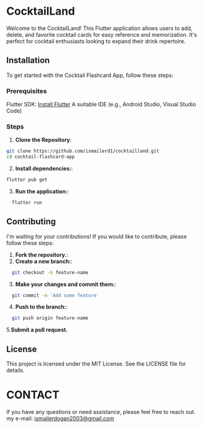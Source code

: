 # CocktailLand
Welcome to the CocktailLand! This Flutter application allows users to add, delete, and favorite cocktail cards for easy reference and memorization. It's perfect for cocktail enthusiasts looking to expand their drink repertoire.

## Installation
To get started with the Cocktail Flashcard App, follow these steps:

### Prerequisites
Flutter SDK: [Install Flutter](https://flutter.dev/docs/get-started/install)
A suitable IDE (e.g., Android Studio, Visual Studio Code)

### Steps

1. **Clone the Repository**:
```bash
git clone https://github.com/ismailerd1/cocktailland.git
cd cocktail-flashcard-app
```
2. **Install dependencies:**:
```bash
flutter pub get
```
3. **Run the application:**:
```bash
  flutter run
```

## Contributing
I'm waiting for your contributions! If you would like to contribute, please follow these steps:
1. **Fork the repository.**:
2. **Create a new branch:**:
```bash
  git checkout -b feature-name
```
3. **Make your changes and commit them:**:
```bash
  git commit -m 'Add some feature'
 ```
4. **Push to the branch:**:
```bash
  git push origin feature-name
```
5.**Submit a pull request.**

## License
This project is licensed under the MIT License. See the LICENSE file for details.

# CONTACT
If you have any questions or need assistance, please feel free to reach out.
my e-mail: ismailerdogan2003@gmail.com
